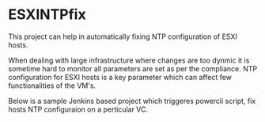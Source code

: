 # ESXINTPfix
This project can help in automatically fixing NTP configuration of ESXI hosts.

When dealing with large infrastructure where changes are too dynmic it is sometime hard to monitor all parameters are set as per the compliance.
NTP configuration for ESXI hosts is a key parameter which can affect few functionalities of the VM's.

Below is a sample Jenkins based project which triggeres powercli script, fix hosts NTP configuraion on a perticular VC.
